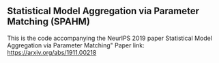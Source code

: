 ## Statistical Model Aggregation via Parameter Matching (SPAHM)


This is the code accompanying the NeurIPS 2019 paper Statistical Model Aggregation via Parameter Matching"
Paper link: https://arxiv.org/abs/1911.00218


